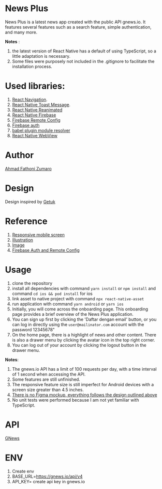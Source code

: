 # News Plus

News Plus is a latest news app created with the public API gnews.io. It features several features such as a search feature, simple authentication, and many more.

__Notes__ :
1. the latest version of React Native has a default of using TypeScript, so a little adaptation is necessary.
2. Some files were purposely not included in the .gitignore to facilitate the installation process.


# Used libraries:

1. [React Navigation](https://reactnavigation.org/).
2. [React Native Toast Message](https://github.com/calintamas/react-native-toast-message).
3. [React Native Reanimated](https://docs.swmansion.com/react-native-reanimated/)
4. [React Native Firebase](https://rnfirebase.io/)
5. [Firebase Remote Config](https://rnfirebase.io/remote-config/usage)
6. [Firebase auth](https://rnfirebase.io/auth/usage)
7. [babel plugin module resolver](https://github.com/tleunen/babel-plugin-module-resolver#readme)
8. [React Native WebView](https://github.com/react-native-webview/react-native-webview#readme)

# Author
[Ahmad Fathoni Zumaro](https://github.com/toniebe)

# Design
Design inspired by [Getuk](https://dribbble.com/shots/18667898-Getuk-News-Article-Mobile-App)

# Reference
1. [Responsive mobile screen](https://stackoverflow.com/questions/59738858/react-native-view-scaling)
2. [Illustration](https://undraw.co/)
3. [Image](https://unsplash.com/) 
4. [Firebase Auth and Remote Config](https://rnfirebase.io/)

# Usage
1. clone the repository
2. install all dependencies with command ``` yarn install ``` or ``` npm install ``` and command ``` cd ios && pod install ``` for ios
3. link asset to native project with command ``` npx react-native-asset ```
4. run application with command ``` yarn android ``` or ``` yarn ios ```
5. Initially, you will come across the onboarding page. This onboarding page provides a brief overview of the News Plus application.
6. You can sign up first by clicking the 'Daftar dengan email' button, or you can log in directly using the `user@mailinator.com` account with the password 12345678"
7. On the home page, there is a highlight of news and other content. There is also a drawer menu by clicking the avatar icon in the top right corner.
8. You can log out of your account by clicking the logout button in the drawer menu.


__Notes__: 
1. The gnews.io API has a limit of 100 requests per day, with a time interval of 1 second when accessing the API.
2. Some features are still unfinished.
3. The responsive feature size is still imperfect for Android devices with a screen size greater than 4.5 inches.
4. [There is no Figma mockup, everything follows the design outlined above](#design)
5. No unit tests were performed because I am not yet familiar with TypeScript.

# API

[GNews](https://gnews.io/docs/v4#introduction)

# ENV

1. Create env
2. BASE_URL=https://gnews.io/api/v4
3. API_KEY= create api key in gnews.io
